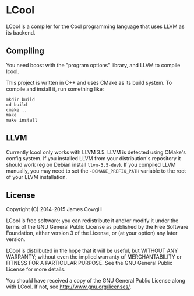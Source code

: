 # LCool
LCool is a compiler for the Cool programming language that uses LLVM as its
backend.

## Compiling
You need boost with the "program options" library, and LLVM to compile lcool.

This project is written in C++ and uses CMake as its build system. To compile
and install it, run something like:

	mkdir build
	cd build
	cmake ..
	make
	make install

## LLVM
Currently lcool only works with LLVM 3.5. LLVM is detected using CMake's config
system. If you installed LLVM from your distribution's repository it should work
(eg on Debian install `llvm-3.5-dev`). If you compiled LLVM manually, you may
need to set the `-DCMAKE_PREFIX_PATH` variable to the root of your LLVM
installation.

## License
Copyright (C) 2014-2015 James Cowgill

LCool is free software: you can redistribute it and/or modify
it under the terms of the GNU General Public License as published by
the Free Software Foundation, either version 3 of the License, or
(at your option) any later version.

LCool is distributed in the hope that it will be useful,
but WITHOUT ANY WARRANTY; without even the implied warranty of
MERCHANTABILITY or FITNESS FOR A PARTICULAR PURPOSE.  See the
GNU General Public License for more details.

You should have received a copy of the GNU General Public License
along with LCool.  If not, see <http://www.gnu.org/licenses/>.
